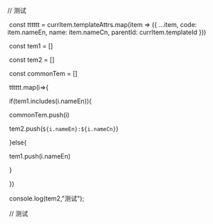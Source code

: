    // 测试

​        const tttttt = currItem.templateAttrs.map(item => ({ ...item, code: item.nameEn, name: item.nameCn, parentId: currItem.templateId }))

​        const tem1 = []

​        const tem2 = []

​    const commonTem = []

​    tttttt.map(i=>{

​      if(tem1.includes(i.nameEn)){

​        commonTem.push(i)

​        tem2.push(`${i.nameEn}:${i.nameCn}`)

​      }else{

​        tem1.push(i.nameEn)

​      }

​    })

​    console.log(tem2,"测试");

​    // 测试